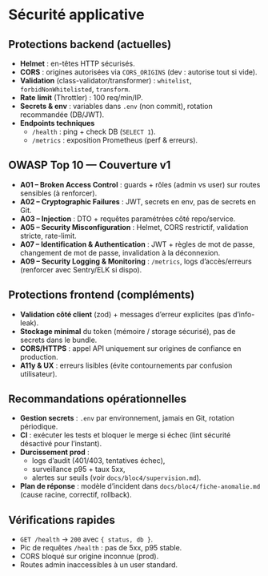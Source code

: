# Sécurité applicative

## Protections backend (actuelles)
- **Helmet** : en-têtes HTTP sécurisés.
- **CORS** : origines autorisées via `CORS_ORIGINS` (dev : autorise tout si vide).
- **Validation** (class-validator/transformer) : `whitelist`, `forbidNonWhitelisted`, `transform`.
- **Rate limit** (Throttler) : 100 req/min/IP.
- **Secrets & env** : variables dans `.env` (non commit), rotation recommandée (DB/JWT).
- **Endpoints techniques**
  - `/health` : ping + check DB (`SELECT 1`).
  - `/metrics` : exposition Prometheus (perf & erreurs).

## OWASP Top 10 — Couverture v1
- **A01 – Broken Access Control** : guards + rôles (admin vs user) sur routes sensibles (à renforcer).
- **A02 – Cryptographic Failures** : JWT, secrets en env, pas de secrets en Git.
- **A03 – Injection** : DTO + requêtes paramétrées côté repo/service.
- **A05 – Security Misconfiguration** : Helmet, CORS restrictif, validation stricte, rate-limit.
- **A07 – Identification & Authentication** : JWT + règles de mot de passe, changement de mot de passe, invalidation à la déconnexion.
- **A09 – Security Logging & Monitoring** : `/metrics`, logs d’accès/erreurs (renforcer avec Sentry/ELK si dispo).

## Protections frontend (compléments)
- **Validation côté client** (zod) + messages d’erreur explicites (pas d’info-leak).
- **Stockage minimal** du token (mémoire / storage sécurisé), pas de secrets dans le bundle.
- **CORS/HTTPS** : appel API uniquement sur origines de confiance en production.
- **A11y & UX** : erreurs lisibles (évite contournements par confusion utilisateur).

## Recommandations opérationnelles
- **Gestion secrets** : `.env` par environnement, jamais en Git, rotation périodique.
- **CI** : exécuter les tests et bloquer le merge si échec (lint sécurité désactivé pour l’instant).
- **Durcissement prod** :
  - logs d’audit (401/403, tentatives échec),
  - surveillance p95 + taux 5xx,
  - alertes sur seuils (voir `docs/bloc4/supervision.md`).
- **Plan de réponse** : modèle d’incident dans `docs/bloc4/fiche-anomalie.md` (cause racine, correctif, rollback).

## Vérifications rapides
- `GET /health` → `200` avec `{ status, db }`.
- Pic de requêtes `/health` : pas de 5xx, p95 stable.
- CORS bloqué sur origine inconnue (prod).
- Routes admin inaccessibles à un user standard.